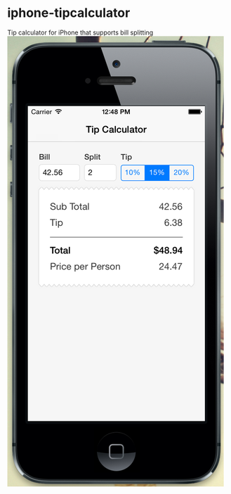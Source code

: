 iphone-tipcalculator
====================

Tip calculator for iPhone that supports bill splitting
![Tipc Calc Screenshot](/screenshot.png)
